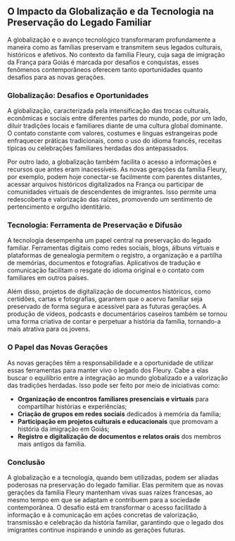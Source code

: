 ## O Impacto da Globalização e da Tecnologia na Preservação do Legado Familiar

A globalização e o avanço tecnológico transformaram profundamente a maneira como as famílias preservam e transmitem seus legados culturais, históricos e afetivos. No contexto da família Fleury, cuja saga de imigração da França para Goiás é marcada por desafios e conquistas, esses fenômenos contemporâneos oferecem tanto oportunidades quanto desafios para as novas gerações.

### Globalização: Desafios e Oportunidades

A globalização, caracterizada pela intensificação das trocas culturais, econômicas e sociais entre diferentes partes do mundo, pode, por um lado, diluir tradições locais e familiares diante de uma cultura global dominante. O contato constante com valores, costumes e línguas estrangeiras pode enfraquecer práticas tradicionais, como o uso do idioma francês, receitas típicas ou celebrações familiares herdadas dos antepassados.

Por outro lado, a globalização também facilita o acesso a informações e recursos que antes eram inacessíveis. As novas gerações da família Fleury, por exemplo, podem hoje conectar-se facilmente com parentes distantes, acessar arquivos históricos digitalizados na França ou participar de comunidades virtuais de descendentes de imigrantes. Isso permite uma redescoberta e valorização das raízes, promovendo um sentimento de pertencimento e orgulho identitário.

### Tecnologia: Ferramenta de Preservação e Difusão

A tecnologia desempenha um papel central na preservação do legado familiar. Ferramentas digitais como redes sociais, blogs, álbuns virtuais e plataformas de genealogia permitem o registro, a organização e a partilha de memórias, documentos e fotografias. Aplicativos de tradução e comunicação facilitam o resgate do idioma original e o contato com familiares em outros países.

Além disso, projetos de digitalização de documentos históricos, como certidões, cartas e fotografias, garantem que o acervo familiar seja preservado de forma segura e acessível para as futuras gerações. A produção de vídeos, podcasts e documentários caseiros também se tornou uma forma criativa de contar e perpetuar a história da família, tornando-a mais atrativa para os jovens.

### O Papel das Novas Gerações

As novas gerações têm a responsabilidade e a oportunidade de utilizar essas ferramentas para manter vivo o legado dos Fleury. Cabe a elas buscar o equilíbrio entre a integração ao mundo globalizado e a valorização das tradições herdadas. Isso pode ser feito por meio de iniciativas como:

- **Organização de encontros familiares presenciais e virtuais** para compartilhar histórias e experiências;
- **Criação de grupos em redes sociais** dedicados à memória da família;
- **Participação em projetos culturais e educacionais** que promovam a história da imigração em Goiás;
- **Registro e digitalização de documentos e relatos orais** dos membros mais antigos da família.

### Conclusão

A globalização e a tecnologia, quando bem utilizadas, podem ser aliadas poderosas na preservação do legado familiar. Elas permitem que as novas gerações da família Fleury mantenham vivas suas raízes francesas, ao mesmo tempo em que se adaptam e contribuem para a sociedade contemporânea. O desafio está em transformar o acesso facilitado à informação e à comunicação em ações concretas de valorização, transmissão e celebração da história familiar, garantindo que o legado dos imigrantes continue inspirando e unindo as gerações futuras.